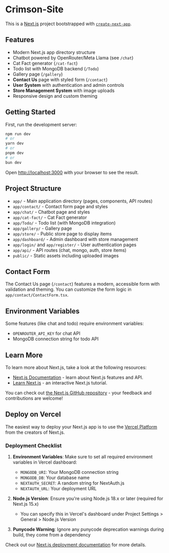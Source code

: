 # Crimson-Site

This is a [Next.js](https://nextjs.org) project bootstrapped with [`create-next-app`](https://nextjs.org/docs/app/api-reference/cli/create-next-app).

## Features

- Modern Next.js app directory structure
- Chatbot powered by OpenRouter/Meta Llama (see `/chat`)
- Cat Fact generator (`/cat-fact`)
- Todo list with MongoDB backend (`/Todo`)
- Gallery page (`/gallery`)
- **Contact Us** page with styled form (`/contact`)
- **User System** with authentication and admin controls
- **Store Management System** with image uploads
- Responsive design and custom theming

## Getting Started

First, run the development server:

```bash
npm run dev
# or
yarn dev
# or
pnpm dev
# or
bun dev
```

Open [http://localhost:3000](http://localhost:3000) with your browser to see the result.

## Project Structure

- `app/` - Main application directory (pages, components, API routes)
- `app/contact/` - Contact form page and styles
- `app/chat/` - Chatbot page and styles
- `app/cat-fact/` - Cat Fact generator
- `app/Todo/` - Todo list (with MongoDB integration)
- `app/gallery/` - Gallery page
- `app/store/` - Public store page to display items
- `app/dashboard/` - Admin dashboard with store management
- `app/login/` and `app/register/` - User authentication pages
- `app/api/` - API routes (chat, mongo, auth, store items)
- `public/` - Static assets including uploaded images

## Contact Form

The Contact Us page (`/contact`) features a modern, accessible form with validation and theming. You can customize the form logic in `app/contact/ContactForm.tsx`.

## Environment Variables

Some features (like chat and todo) require environment variables:

- `OPENROUTER_API_KEY` for chat API
- MongoDB connection string for todo API

## Learn More

To learn more about Next.js, take a look at the following resources:

- [Next.js Documentation](https://nextjs.org/docs) - learn about Next.js features and API.
- [Learn Next.js](https://nextjs.org/learn) - an interactive Next.js tutorial.

You can check out [the Next.js GitHub repository](https://github.com/vercel/next.js) - your feedback and contributions are welcome!

## Deploy on Vercel

The easiest way to deploy your Next.js app is to use the [Vercel Platform](https://vercel.com/new?utm_medium=default-template&filter=next.js&utm_source=create-next-app&utm_campaign=create-next-app-readme) from the creators of Next.js.

### Deployment Checklist

1. **Environment Variables**: Make sure to set all required environment variables in Vercel dashboard:
   - `MONGODB_URI`: Your MongoDB connection string
   - `MONGODB_DB`: Your database name
   - `NEXTAUTH_SECRET`: A random string for NextAuth.js
   - `NEXTAUTH_URL`: Your deployment URL

2. **Node.js Version**: Ensure you're using Node.js 18.x or later (required for Next.js 15.x)
   - You can specify this in Vercel's dashboard under Project Settings > General > Node.js Version

3. **Punycode Warning**: Ignore any punycode deprecation warnings during build, they come from a dependency

Check out our [Next.js deployment documentation](https://nextjs.org/docs/app/building-your-application/deploying) for more details.
